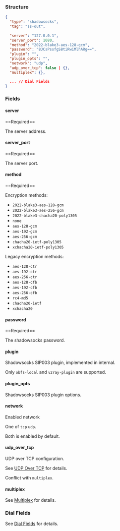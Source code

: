 ### Structure

```json
{
  "type": "shadowsocks",
  "tag": "ss-out",
  
  "server": "127.0.0.1",
  "server_port": 1080,
  "method": "2022-blake3-aes-128-gcm",
  "password": "8JCsPssfgS8tiRwiMlhARg==",
  "plugin": "",
  "plugin_opts": "",
  "network": "udp",
  "udp_over_tcp": false | {},
  "multiplex": {},

  ... // Dial Fields
}
```

### Fields

#### server

==Required==

The server address.

#### server_port

==Required==

The server port.

#### method

==Required==

Encryption methods:

* `2022-blake3-aes-128-gcm`
* `2022-blake3-aes-256-gcm`
* `2022-blake3-chacha20-poly1305`
* `none`
* `aes-128-gcm`
* `aes-192-gcm`
* `aes-256-gcm`
* `chacha20-ietf-poly1305`
* `xchacha20-ietf-poly1305`

Legacy encryption methods:

* `aes-128-ctr`
* `aes-192-ctr`
* `aes-256-ctr`
* `aes-128-cfb`
* `aes-192-cfb`
* `aes-256-cfb`
* `rc4-md5`
* `chacha20-ietf`
* `xchacha20`

#### password

==Required==

The shadowsocks password.

#### plugin

Shadowsocks SIP003 plugin, implemented in internal.

Only `obfs-local` and `v2ray-plugin` are supported.

#### plugin_opts

Shadowsocks SIP003 plugin options.

#### network

Enabled network

One of `tcp` `udp`.

Both is enabled by default.

#### udp_over_tcp

UDP over TCP configuration.

See [UDP Over TCP](/configuration/shared/udp-over-tcp/) for details.

Conflict with `multiplex`.

#### multiplex

See [Multiplex](/configuration/shared/multiplex#outbound) for details.

### Dial Fields

See [Dial Fields](/configuration/shared/dial/) for details.
